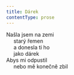 ```yaml
---
title: Dárek
contentType: prose
---
```


<section>

Našla jsem na zemi  
     starý řemen  
     a donesla ti ho  
     jako dárek  
Abys mi odpustil  
     nebo mě konečně zbil

</section>
